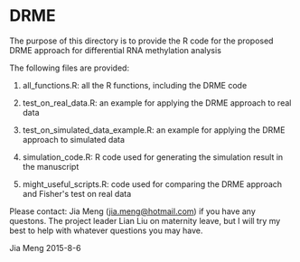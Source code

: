 # DRME

 The purpose of this directory is to provide the R code for the proposed DRME approach for differential RNA methylation analysis 

 The following files are provided: 

 1. all_functions.R: all the R functions, including the DRME code 
 
 2. test_on_real_data.R: an example for applying the DRME approach to real data 

 3. test_on_simulated_data_example.R: an example for applying the DRME approach to simulated data 

 4. simulation_code.R: R code used for generating the simulation result in the manuscript 

 5. might_useful_scripts.R: code used for comparing the DRME approach and Fisher's test on real data 

 Please contact: Jia Meng (jia.meng@hotmail.com) if you have any questons. The project leader Lian Liu on maternity leave, but I will try my best to help with whatever questions you may have.  

 

 
Jia Meng 
2015-8-6 
